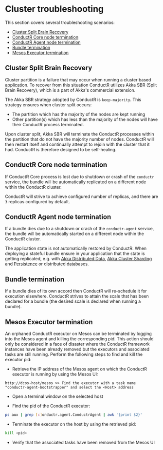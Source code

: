 # Cluster troubleshooting

This section covers several troubleshooting scenarios:

* [Cluster Split Brain Recovery](#Cluster-Split-Brain-Recovery)
* [ConductR Core node termination](#ConductR-Core-node-termination)
* [ConductR Agent node termination](#ConductR-Agent-node-termination)
* [Bundle termination](#Bundle-termination)
* [Mesos Executor termination](#Mesos-Executor-termination)

## Cluster Split Brain Recovery

Cluster partition is a failure that may occur when running a cluster based application. To recover from this situation ConductR utilizes Akka SBR (Split Brain Recovery), which is a part of Akka's commercial extension.

The Akka SBR strategy adopted by ConductR is `keep-majority`. This strategy ensures when cluster split occurs:

* The partition which has the majority of the nodes are kept running
* Other partition(s) which has less than the majority of the nodes will have their ConductR process terminated.

Upon cluster split, Akka SBR will terminate the ConductR processes within the partition that do not have the majority number of nodes. ConductR will then restart itself and continually attempt to rejoin with the cluster that it had. ConductR is therefore designed to be self-healing.

## ConductR Core node termination

If ConductR Core process is lost due to shutdown or crash of the `conductr` service, the bundle will be automatically replicated on a different node within the ConductR cluster.

ConductR will strive to achieve configured number of replicas, and there are `3` replicas configured by default.

## ConductR Agent node termination

If a bundle dies due to a shutdown or crash of the `conductr-agent` service, the bundle will be automatically started on a different node within the ConductR cluster.

The application state is not automatically restored by ConductR. When deploying a stateful bundle ensure in your application that the state is getting replicated, e.g. with [Akka Distributed Data](http://doc.akka.io/docs/akka/snapshot/scala/distributed-data.html), [Akka Cluster Sharding](http://doc.akka.io/docs/akka/snapshot/scala/cluster-sharding.html) and [Persistence](http://doc.akka.io/docs/akka/snapshot/scala/persistence.html) or distributed databases.

## Bundle termination

If a bundle dies of its own accord then ConductR will re-schedule it for execution elsewhere. ConductR strives to attain the scale that has been declared for a bundle (the desired scale is declared when running a bundle).

## Mesos Executor termination

An orphaned ConductR executor on Mesos can be terminated by logging into the Mesos agent and killing the corresponding pid. This action should only be considered in a face of disaster where the ConductR framework instances have been already removed but the executors and associated tasks are still running. Perform the following steps to find and kill the executor pid:

* Retrieve the IP address of the Mesos agent on which the ConductR executor is running by using the Mesos UI:

```
http://dcos-host/mesos >> Find the executor with a task name "conductr-agent-bootstrapper" and select the <Host> address
```

* Open a terminal window on the selected host

* Find the pid of the ConductR executor:

```bash
ps aux | grep [c]onductr.agent.ConductrAgent | awk '{print $2}'
```

* Terminate the executor on the host by using the retrieved pid:

```bash
kill <pid>
```

* Verify that the associated tasks have been removed from the Mesos UI

